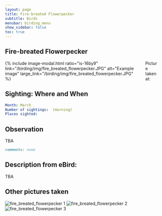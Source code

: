 ```yaml
---
layout: page
title: Fire-breated Flowerpecker
subtitle: Birds
menubar: birding_menu
show_sidebar: false
toc: true
---
```


## Fire-breated Flowerpecker

<div class="columns">
<div class="column is-6">
{% include image-modal.html ratio="is-16by9" link="/birding/img/fire_breated_flowerpecker.JPG" alt="Example image" large_link="/birding/img/fire_breated_flowerpecker.JPG" %}
</div>
<div class="column is-6">
Picture taken at:
</div>
</div>

## Sighting: Where and When
```yaml
Month: March
Number of sightings:  (morning)
Places sighted: 
```

## Observation
TBA

```markdown
comments: none
```

## Description from eBird:
TBA


## Other pictures taken
![fire_breated_flowerpecker 1](/birding/img/fire_breated_flowerpecker1.JPG)
![fire_breated_flowerpecker 2](/birding/img/fire_breated_flowerpecker2.JPG)
![fire_breated_flowerpecker 3](/birding/img/fire_breated_flowerpecker3.JPG)
